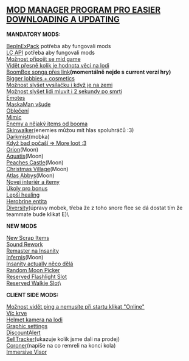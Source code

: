 ## [MOD MANAGER PROGRAM PRO EASIER DOWNLOADING A UPDATING](<https://thunderstore.io/package/ebkr/r2modman/>)

**MANDATORY MODS:**

[BepInExPack](<https://thunderstore.io/c/lethal-company/p/BepInEx/BepInExPack/>) potřeba aby fungovali mods\
[LC API](<https://thunderstore.io/c/lethal-company/p/2018/LC_API/>) potřeba aby fungovali mods\
[Možnost připojit se mid game](<https://thunderstore.io/c/lethal-company/p/anormaltwig/LateCompany/>)\
[Vidět přesně kolik je hodnota věcí na lodi](<https://thunderstore.io/c/lethal-company/p/tinyhoot/ShipLoot/>)\
[BoomBox songa přes link](<https://thunderstore.io/c/lethal-company/p/KoderTeh/Boombox_Controller/>)**(momentálně nejde s current verzí hry)**\
[Bigger lobbies + cosmetics](<https://thunderstore.io/c/lethal-company/p/notnotnotswipez/MoreCompany/>)\
[Možnost slyšet vysílačku i když je na zemi](<https://thunderstore.io/c/lethal-company/p/Suskitech/AlwaysHearActiveWalkies/>)\
[Možnost slyšet lidi mluvit i 2 sekundy po smrti](<https://thunderstore.io/c/lethal-company/p/egeadam/MoreScreams/>)\
[Emotes](<https://thunderstore.io/c/lethal-company/p/Sligili/More_Emotes/>)\
[MaskaMan všude](<https://thunderstore.io/c/lethal-company/p/HomelessGinger/MaskedEnemyOverhaul/>)\
[Oblečení](<https://thunderstore.io/c/lethal-company/p/404_Dom/Doms_Basic_Suit_Colors>)\
[Mimic](<https://thunderstore.io/c/lethal-company/p/x753/Mimics/>)\
[Enemy a nějaký items od booma](<https://thunderstore.io/c/lethal-company/p/Evaisa/LethalThings/>)\
[Skinwalker](<https://thunderstore.io/c/lethal-company/p/RugbugRedfern/Skinwalkers/>)(enemies můžou mít hlas spoluhráčů :3)\
[Darkmist](<https://thunderstore.io/c/lethal-company/p/Frack9/DarkMist/>)(mobka)\
[Když bad počaší => More loot :3](<https://thunderstore.io/c/lethal-company/p/Blorb/WeatherMultipliers/>)\
[Orion](<https://thunderstore.io/c/lethal-company/p/sfDesat/Orion/>)(Moon)\
[Aquatis](<https://thunderstore.io/c/lethal-company/p/sfDesat/Aquatis/>)(Moon)\
[Peaches Castle](<https://thunderstore.io/c/lethal-company/p/TeamBridget/Peaches_Castle/>)(Moon)\
[Christmas Village](<https://thunderstore.io/c/lethal-company/p/HolographicWings/ChristmasVillage_Legacy/>)(Moon)\
[Atlas Abbys](<https://thunderstore.io/c/lethal-company/p/Zingar/Atlas_Abyss/>)(Moon)\
[Novej interiér a itemy](<https://thunderstore.io/c/lethal-company/p/scoopy/Scoopys_Variety_Mod/>)\
[Úkoly pro bonus](<https://thunderstore.io/c/lethal-company/p/amnsoft/EmployeeAssignments/>)\
[Lepší healing](<https://thunderstore.io/c/lethal-company/p/Hotoni/TZPReworkedHealing/>)\
[Herobrine entita](<https://thunderstore.io/c/lethal-company/p/Kittenji/Herobrine/>)\
[Diversity](<https://thunderstore.io/c/lethal-company/p/IntegrityChaos/Diversity/>)(úpravy mobek, třeba že z toho snore flee se dá dostat tím že teammate bude klikat E)\

**NEW MODS**

[New Scrap Items](<https://thunderstore.io/c/lethal-company/p/Justice69/ImmersiveScraps/>)\
[Sound Rework](<https://thunderstore.io/c/lethal-company/p/KamikazeAirlines/AbyssalReloaded/>)\
[Remaster na Insanity](<https://thunderstore.io/c/lethal-company/p/BudgetAirpods/InsanityRemastered/>)\
[Infernis](<https://thunderstore.io/c/lethal-company/p/Magic_Wesley/Infernis/>)(Moon)\
[Insanity actually něco dělá](<https://thunderstore.io/c/lethal-company/p/BudgetAirpods/InsanityRemastered/>)\
[Random Moon Picker](<https://thunderstore.io/c/lethal-company/p/stormytuna/RouteRandom/>)\
[Reserved Flashlight Slot](<https://thunderstore.io/c/lethal-company/p/FlipMods/ReservedFlashlightSlot/>)\
[Reserved Walkie Slot](<https://thunderstore.io/c/lethal-company/p/FlipMods/ReservedWalkieSlot/>)\

**CLIENT SIDE MODS:**

[Možnost vidět ping a nemusíte při startu klikat "Online"](<https://thunderstore.io/c/lethal-company/p/alexanderjoe/LC_Symphony/>)\
[Víc krve](<https://thunderstore.io/c/lethal-company/p/FlipMods/MoreBlood/>)\
[Helmet kamera na lodi](<https://thunderstore.io/c/lethal-company/p/RickArg/Helmet_Cameras/>)\
[Graphic settings](<https://thunderstore.io/c/lethal-company/p/Sligili/HDLethalCompany/>)\
[DiscountAlert](<https://thunderstore.io/c/lethal-company/p/akechii/DiscountAlert/>)\
[SellTracker](<https://thunderstore.io/c/lethal-company/p/NutNutty/SellTracker/>)(ukazuje kolik jsme dali na prodej)\
[Coroner](<https://thunderstore.io/c/lethal-company/p/EliteMasterEric/Coroner/>)(napíše na co remreli na konci kola)\
[Immersive Visor](<https://thunderstore.io/c/lethal-company/p/Woecust/Immersive_Visor/>)
